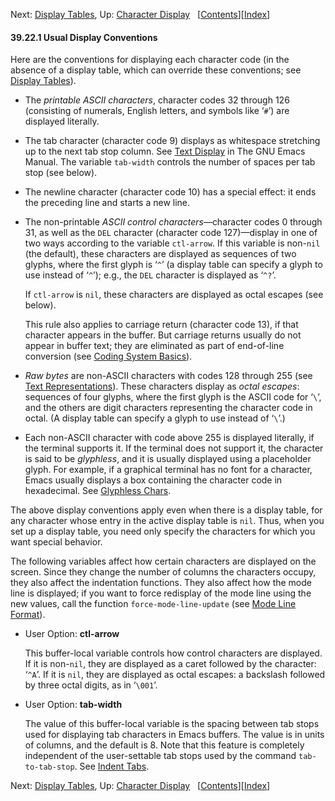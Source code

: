 <!-- This is the GNU Emacs Lisp Reference Manual
corresponding to Emacs version 27.2.

Copyright (C) 1990-1996, 1998-2021 Free Software Foundation,
Inc.

Permission is granted to copy, distribute and/or modify this document
under the terms of the GNU Free Documentation License, Version 1.3 or
any later version published by the Free Software Foundation; with the
Invariant Sections being "GNU General Public License," with the
Front-Cover Texts being "A GNU Manual," and with the Back-Cover
Texts as in (a) below.  A copy of the license is included in the
section entitled "GNU Free Documentation License."

(a) The FSF's Back-Cover Text is: "You have the freedom to copy and
modify this GNU manual.  Buying copies from the FSF supports it in
developing GNU and promoting software freedom." -->

<!-- Created by GNU Texinfo 6.7, http://www.gnu.org/software/texinfo/ -->

Next: [Display Tables](Display-Tables.html), Up: [Character Display](Character-Display.html)   \[[Contents](index.html#SEC_Contents "Table of contents")]\[[Index](Index.html "Index")]

#### 39.22.1 Usual Display Conventions

Here are the conventions for displaying each character code (in the absence of a display table, which can override these conventions; see [Display Tables](Display-Tables.html)).

*   The *printable ASCII characters*, character codes 32 through 126 (consisting of numerals, English letters, and symbols like ‘`#`’) are displayed literally.

*   The tab character (character code 9) displays as whitespace stretching up to the next tab stop column. See [Text Display](https://www.gnu.org/software/emacs/manual/html_node/emacs/Text-Display.html#Text-Display) in The GNU Emacs Manual. The variable `tab-width` controls the number of spaces per tab stop (see below).

*   The newline character (character code 10) has a special effect: it ends the preceding line and starts a new line.

*   The non-printable *ASCII control characters*—character codes 0 through 31, as well as the `DEL` character (character code 127)—display in one of two ways according to the variable `ctl-arrow`. If this variable is non-`nil` (the default), these characters are displayed as sequences of two glyphs, where the first glyph is ‘`^`’ (a display table can specify a glyph to use instead of ‘`^`’); e.g., the `DEL` character is displayed as ‘`^?`’.

    If `ctl-arrow` is `nil`, these characters are displayed as octal escapes (see below).

    This rule also applies to carriage return (character code 13), if that character appears in the buffer. But carriage returns usually do not appear in buffer text; they are eliminated as part of end-of-line conversion (see [Coding System Basics](Coding-System-Basics.html)).

*   *Raw bytes* are non-ASCII characters with codes 128 through 255 (see [Text Representations](Text-Representations.html)). These characters display as *octal escapes*: sequences of four glyphs, where the first glyph is the ASCII code for ‘`\`’, and the others are digit characters representing the character code in octal. (A display table can specify a glyph to use instead of ‘`\`’.)

*   Each non-ASCII character with code above 255 is displayed literally, if the terminal supports it. If the terminal does not support it, the character is said to be *glyphless*, and it is usually displayed using a placeholder glyph. For example, if a graphical terminal has no font for a character, Emacs usually displays a box containing the character code in hexadecimal. See [Glyphless Chars](Glyphless-Chars.html).

The above display conventions apply even when there is a display table, for any character whose entry in the active display table is `nil`. Thus, when you set up a display table, you need only specify the characters for which you want special behavior.

The following variables affect how certain characters are displayed on the screen. Since they change the number of columns the characters occupy, they also affect the indentation functions. They also affect how the mode line is displayed; if you want to force redisplay of the mode line using the new values, call the function `force-mode-line-update` (see [Mode Line Format](Mode-Line-Format.html)).

*   User Option: **ctl-arrow**

    This buffer-local variable controls how control characters are displayed. If it is non-`nil`, they are displayed as a caret followed by the character: ‘`^A`’. If it is `nil`, they are displayed as octal escapes: a backslash followed by three octal digits, as in ‘`\001`’.

<!---->

*   User Option: **tab-width**

    The value of this buffer-local variable is the spacing between tab stops used for displaying tab characters in Emacs buffers. The value is in units of columns, and the default is 8. Note that this feature is completely independent of the user-settable tab stops used by the command `tab-to-tab-stop`. See [Indent Tabs](Indent-Tabs.html).

Next: [Display Tables](Display-Tables.html), Up: [Character Display](Character-Display.html)   \[[Contents](index.html#SEC_Contents "Table of contents")]\[[Index](Index.html "Index")]
